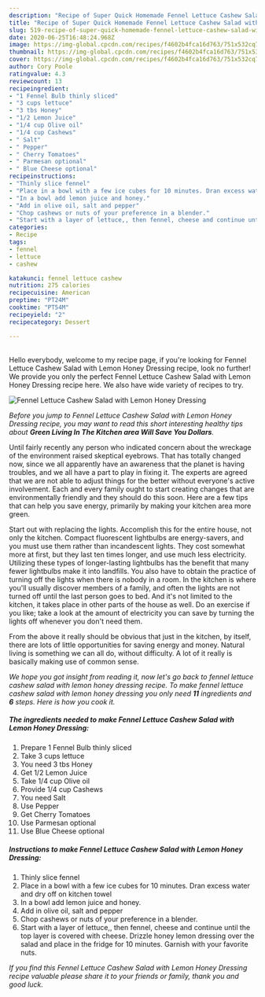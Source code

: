 ```yaml
---
description: "Recipe of Super Quick Homemade Fennel Lettuce Cashew Salad with Lemon Honey Dressing"
title: "Recipe of Super Quick Homemade Fennel Lettuce Cashew Salad with Lemon Honey Dressing"
slug: 519-recipe-of-super-quick-homemade-fennel-lettuce-cashew-salad-with-lemon-honey-dressing
date: 2020-06-25T16:48:24.968Z
image: https://img-global.cpcdn.com/recipes/f4602b4fca16d763/751x532cq70/fennel-lettuce-cashew-salad-with-lemon-honey-dressing-recipe-main-photo.jpg
thumbnail: https://img-global.cpcdn.com/recipes/f4602b4fca16d763/751x532cq70/fennel-lettuce-cashew-salad-with-lemon-honey-dressing-recipe-main-photo.jpg
cover: https://img-global.cpcdn.com/recipes/f4602b4fca16d763/751x532cq70/fennel-lettuce-cashew-salad-with-lemon-honey-dressing-recipe-main-photo.jpg
author: Cory Poole
ratingvalue: 4.3
reviewcount: 13
recipeingredient:
- "1 Fennel Bulb thinly sliced"
- "3 cups lettuce"
- "3 tbs Honey"
- "1/2 Lemon Juice"
- "1/4 cup Olive oil"
- "1/4 cup Cashews"
- " Salt"
- " Pepper"
- " Cherry Tomatoes"
- " Parmesan optional"
- " Blue Cheese optional"
recipeinstructions:
- "Thinly slice fennel"
- "Place in a bowl with a few ice cubes for 10 minutes. Dran excess water and dry off on kitchen towel"
- "In a bowl add lemon juice and honey."
- "Add in olive oil, salt and pepper"
- "Chop cashews or nuts of your preference in a blender."
- "Start with a layer of lettuce,, then fennel, cheese and continue until the top layer is covered with cheese. Drizzle honey lemon dressing over the salad and place in the fridge for 10 minutes. Garnish with your favorite nuts."
categories:
- Recipe
tags:
- fennel
- lettuce
- cashew

katakunci: fennel lettuce cashew 
nutrition: 275 calories
recipecuisine: American
preptime: "PT24M"
cooktime: "PT54M"
recipeyield: "2"
recipecategory: Dessert

---
```

<br>
Hello everybody, welcome to my recipe page, if you're looking for Fennel Lettuce Cashew Salad with Lemon Honey Dressing recipe, look no further! We provide you only the perfect Fennel Lettuce Cashew Salad with Lemon Honey Dressing recipe here. We also have wide variety of recipes to try.
<br>


![Fennel Lettuce Cashew Salad with Lemon Honey Dressing](https://img-global.cpcdn.com/recipes/f4602b4fca16d763/751x532cq70/fennel-lettuce-cashew-salad-with-lemon-honey-dressing-recipe-main-photo.jpg)

<i>Before you jump to Fennel Lettuce Cashew Salad with Lemon Honey Dressing recipe, you may want to read this short interesting healthy tips about 
<strong>Green Living In The Kitchen area Will Save You Dollars</strong>.</i>
</br>

Until fairly recently any person who indicated concern about the wreckage of the environment raised skeptical eyebrows. That has totally changed now, since we all apparently have an awareness that the planet is having troubles, and we all have a part to play in fixing it. The experts are agreed that we are not able to adjust things for the better without everyone's active involvement. Each and every family ought to start creating changes that are environmentally friendly and they should do this soon. Here are a few tips that can help you save energy, primarily by making your kitchen area more green.

Start out with replacing the lights. Accomplish this for the entire house, not only the kitchen. Compact fluorescent lightbulbs are energy-savers, and you must use them rather than incandescent lights. They cost somewhat more at first, but they last ten times longer, and use much less electricity. Utilizing these types of longer-lasting lightbulbs has the benefit that many fewer lightbulbs make it into landfills. You also have to obtain the practice of turning off the lights when there is nobody in a room. In the kitchen is where you'll usually discover members of a family, and often the lights are not turned off until the last person goes to bed. And it's not limited to the kitchen, it takes place in other parts of the house as well. Do an exercise if you like; take a look at the amount of electricity you can save by turning the lights off whenever you don't need them.

From the above it really should be obvious that just in the kitchen, by itself, there are lots of little opportunities for saving energy and money. Natural living is something we can all do, without difficulty. A lot of it really is basically making use of common sense.


<i>We hope you got insight from reading it, now let's go back to fennel lettuce cashew salad with lemon honey dressing recipe. To make fennel lettuce cashew salad with lemon honey dressing you only need <strong>11</strong> ingredients and <strong>6</strong> steps. Here is how you cook it.
</i>

##### The ingredients needed to make Fennel Lettuce Cashew Salad with Lemon Honey Dressing:

1. Prepare 1 Fennel Bulb thinly sliced
1. Take 3 cups lettuce
1. You need 3 tbs Honey
1. Get 1/2 Lemon Juice
1. Take 1/4 cup Olive oil
1. Provide 1/4 cup Cashews
1. You need  Salt
1. Use  Pepper
1. Get  Cherry Tomatoes
1. Use  Parmesan optional
1. Use  Blue Cheese optional


##### Instructions to make Fennel Lettuce Cashew Salad with Lemon Honey Dressing:

1. Thinly slice fennel
1. Place in a bowl with a few ice cubes for 10 minutes. Dran excess water and dry off on kitchen towel
1. In a bowl add lemon juice and honey.
1. Add in olive oil, salt and pepper
1. Chop cashews or nuts of your preference in a blender.
1. Start with a layer of lettuce,, then fennel, cheese and continue until the top layer is covered with cheese. Drizzle honey lemon dressing over the salad and place in the fridge for 10 minutes. Garnish with your favorite nuts.


<i>If you find this Fennel Lettuce Cashew Salad with Lemon Honey Dressing recipe valuable please share it to your friends or family, thank you and good luck.</i>
